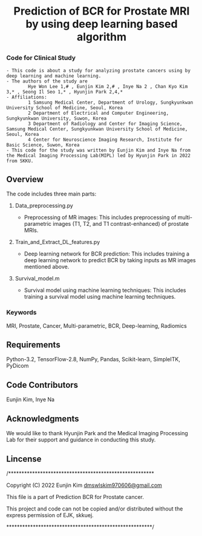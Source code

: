 

<h1 align="center">
    <p> Prediction of BCR for Prostate MRI by using deep learning based algorithm </p>
    
### Code for Clinical Study
    - This code is about a study for analyzing prostate cancers using by deep learning and machine learning. 
    - The authors of the study are
            Hye Won Lee 1,# , Eunjin Kim 2,# , Inye Na 2 , Chan Kyo Kim 3,* , Seong Il Seo 1,* , Hyunjin Park 2,4,*
    - Affiliations:
            1 Samsung Medical Center, Department of Urology, Sungkyunkwan University School of Medicine, Seoul, Korea
            2 Department of Electrical and Computer Engineering, Sungkyunkwan University, Suwon, Korea
            3 Department of Radiology and Center for Imaging Science, Samsung Medical Center, Sungkyunkwan University School of Medicine, Seoul, Korea
            4 Center for Neuroscience Imaging Research, Institute for Basic Science, Suwon, Korea
    - This code for the study was written by Eunjin Kim and Inye Na from the Medical Imaging Processing Lab(MIPL) led by Hyunjin Park in 2022 from SKKU.

</h1>


## Overview
The code includes three main parts:

1. Data_preprocessing.py
    - Preprocessing of MR images: This includes preprocessing of multi-parametric images (T1, T2, and T1 contrast-enhanced) of prostate MRIs.

2. Train_and_Extract_DL_features.py
    - Deep learning network for BCR prediction: This includes training a deep learning network to predict BCR by taking inputs as MR images mentioned above.

3. Survival_model.m
    - Survival model using machine learning techniques: This includes training a survival model using machine learning techniques.

### Keywords
MRI, Prostate, Cancer, Multi-parametric, BCR, Deep-learning, Radiomics

## Requirements
Python-3.2, 
TensorFlow-2.8, 
NumPy, 
Pandas, 
Scikit-learn, 
SimpleITK,
PyDicom


## Code Contributors
Eunjin Kim, 
Inye Na
  
## Acknowledgments
We would like to thank Hyunjin Park and the Medical Imaging Processing Lab for their support and guidance in conducting this study.

## Lincense

/*******************************************************

 Copyright (C) 2022 Eunjin Kim <dmswlskim970606@gmail.com>
 
 This file is a part of Prediction BCR for Prostate cancer.
 
 This project and code can not be copied and/or distributed without the express permission of EJK, skkuej.

 *******************************************************/
